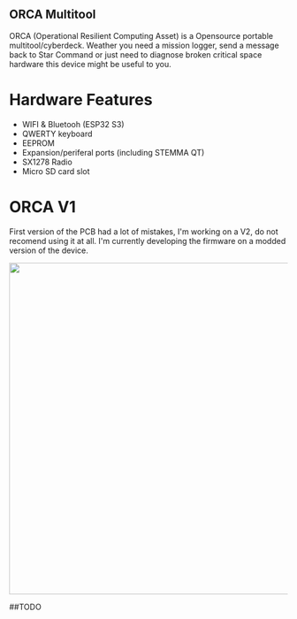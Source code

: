 ## ORCA Multitool 

ORCA (Operational Resilient Computing Asset) is a Opensource portable multitool/cyberdeck. Weather you need a mission logger, send a message back to Star Command or just need to diagnose broken critical space hardware this device might be useful to you.

# Hardware Features
- WIFI & Bluetooh (ESP32 S3)
- QWERTY keyboard
- EEPROM
- Expansion/periferal ports (including STEMMA QT)
- SX1278 Radio
- Micro SD card slot

# ORCA V1
First version of the PCB had a lot of mistakes, I'm working on a V2, do not recomend using it at all. I'm currently developing the firmware on a modded version of the device.

<img src='./Photos/ORCA V1.png' width='600'>


##TODO


